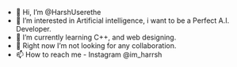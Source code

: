 - 👋 Hi, I’m @HarshUserethe
- 👀 I’m interested in Artificial intelligence, i want to be a Perfect A.I. Developer.
- 🌱 I’m currently learning C++, and web designing. 
- 💞️ Right now I’m not looking for any collaboration.
- 📫 How to reach me -  Instagram @im_harrsh

<!---
HarshUserethe/HarshUserethe is a ✨ special ✨ repository because its `README.md` (this file) appears on your GitHub profile.
You can click the Preview link to take a look at your changes.
--->
